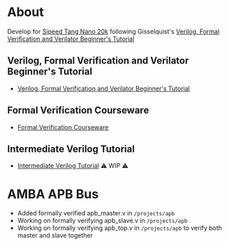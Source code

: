 # About

Develop for [Sipeed Tang Nano 20k](https://wiki.sipeed.com/hardware/en/tang/tang-nano-20k/nano-20k.html) following Gisselquist's [Verilog, Formal Verification and Verilator Beginner's Tutorial](https://zipcpu.com/tutorial/)

## Verilog, Formal Verification and Verilator Beginner's Tutorial

- [Verilog, Formal Verification and Verilator Beginner's Tutorial](https://zipcpu.com/tutorial/)

## Formal Verification Courseware

- [Formal Verification Courseware](https://zipcpu.com/tutorial/formal.html)

## Intermediate Verilog Tutorial

- [Intermediate Verilog Tutorial](https://zipcpu.com/tutorial/intermediate.html) ⚠ WIP ⚠

# AMBA APB Bus

- Added formally verified apb_master.v in `/projects/apb`
- Working on formally verifying apb_slave.v in `/projects/apb`
- Working on formally verifying apb_top.v in `/projects/apb` to verify both master and slave together